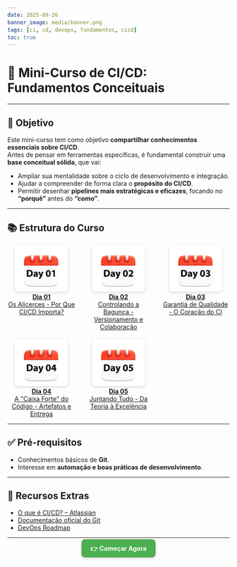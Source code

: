```yaml
---
date: 2025-09-26
banner_image: media/banner.png
tags: [ci, cd, devops, fundamentos, cicd]
toc: true
---
```


# 🚀 Mini-Curso de CI/CD: Fundamentos Conceituais 

---

## 🎯 Objetivo

Este mini-curso tem como objetivo **compartilhar conhecimentos essenciais sobre CI/CD**.  
Antes de pensar em ferramentas específicas, é fundamental construir uma **base conceitual sólida**, que vai:

- Ampliar sua mentalidade sobre o ciclo de desenvolvimento e integração.  
- Ajudar a compreender de forma clara o **propósito do CI/CD**.  
- Permitir desenhar **pipelines mais estratégicas e eficazes**, focando no **“porquê”** antes do **“como”**.  

---

## 📚 Estrutura do Curso

<div align="center" style="display: grid; grid-template-columns: repeat(auto-fit, minmax(120px, 1fr)); gap: 20px; text-align: center;">

<a href="01.html">
  <img src="./media/course/index/01.png" width="120" style="border-radius: 8px; box-shadow: 0 2px 6px rgba(0,0,0,0.15);"><br>
  <b>Dia 01</b><br>
  Os Alicerces - Por Que CI/CD Importa?
</a>

<a href="02.html">
  <img src="./media/course/index/02.png" width="120" style="border-radius: 8px; box-shadow: 0 2px 6px rgba(0,0,0,0.15);"><br>
  <b>Dia 02</b><br>
  Controlando a Bagunça - Versionamento e Colaboração
</a>

<a href="03.html">
  <img src="./media/course/index/03.png" width="120" style="border-radius: 8px; box-shadow: 0 2px 6px rgba(0,0,0,0.15);"><br>
  <b>Dia 03</b><br>
  Garantia de Qualidade - O Coração do CI
</a>

<a href="04.html">
  <img src="./media/course/index/04.png" width="120" style="border-radius: 8px; box-shadow: 0 2px 6px rgba(0,0,0,0.15);"><br>
  <b>Dia 04</b><br>
  A "Caixa Forte" do Código - Artefatos e Entrega
</a>

<a href="05.html">
  <img src="./media/course/index/05.png" width="120" style="border-radius: 8px; box-shadow: 0 2px 6px rgba(0,0,0,0.15);"><br>
  <b>Dia 05</b><br>
  Juntando Tudo - Da Teoria à Excelência
</a>

</div>

---

## ✅ Pré-requisitos

- Conhecimentos básicos de **Git**.  
- Interesse em **automação e boas práticas de desenvolvimento**.  

---

## 🔗 Recursos Extras

- [O que é CI/CD? – Atlassian](https://www.atlassian.com/continuous-delivery/ci-vs-cd)  
- [Documentação oficial do Git](https://git-scm.com/doc)  
- [DevOps Roadmap](https://roadmap.sh/devops)  

---

<p align="center">
  <a href="01.md" style="background:#4CAF50; color:white; padding:12px 20px; border-radius:8px; text-decoration:none; font-weight:bold; box-shadow:0 2px 6px rgba(0,0,0,0.2);">
    👉 Começar Agora
  </a>
</p>
